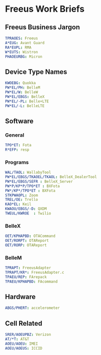 # Freeus Work Briefs

## Freeus Business Jargon

```yaml
TPRAOES: Freeus
A*EUG: Avant Guard
RA*EUPL: RMA
W*EUTS: Wistron
PHAOEURBG: Micron
```

## Device Type Names

```yaml
KWOEBG: Quokka
PW*EL/PH: BelleM
PW*EL/W: BelleW
PW*EL/EBGS: BelleX
PW*EL/-PL: Belle+LTE
PW*EL/-L: BelleLTE
```

## Software

### General

```yaml
TPO*ET: Fota
R*EFP: resp
```

### Programs

```yaml
WAL/TAOL: WallabyTool
PW*EL/EBGS/TKAOEL/TKAOL: BelleX_DealerTool
PW*EL/EBGS/SEFR : BelleX_Server
PW*P/KP*P/TPO*ET : BXFota
PW*/KP*/TPO*ET : BXFota
STKPWAOPL: Zoom
TREL/OE: Trello
KAO*EL: Keil
KWAOU/EBGS/-D: QXDM
TWEUL/KWROE  : Twilio
```

### BelleX

```yaml
OET/KPHAPBD: OTACommand
OET/RORPT: OTAReport
OET/RORP: OTAReport
```

### BelleM

```yaml
TPRAPT: FreeusAdapter
TPRAPT/KR*: FreeusAdapter.c
TPAEU/REP: FArepack
TPAEU/KPHAPBD: FAcommand
```

## Hardware

```yaml
ABGS/PHERT: accelerometer
```

## Cell Related

```yaml
SRER/AOEUPBZ: Verizon
AT/*T: AT&T
AOEU/AOEU: IMEI
AOEU/AOEUS: ICCID
```
